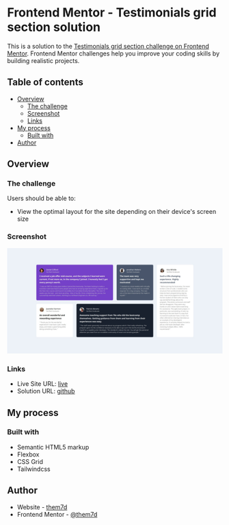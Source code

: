 # Frontend Mentor - Testimonials grid section solution

This is a solution to the [Testimonials grid section challenge on Frontend Mentor](https://www.frontendmentor.io/challenges/testimonials-grid-section-Nnw6J7Un7). Frontend Mentor challenges help you improve your coding skills by building realistic projects.

## Table of contents

- [Overview](#overview)
  - [The challenge](#the-challenge)
  - [Screenshot](#screenshot)
  - [Links](#links)
- [My process](#my-process)
  - [Built with](#built-with)
- [Author](#author)

## Overview

### The challenge

Users should be able to:

- View the optimal layout for the site depending on their device's screen size

### Screenshot

![](./design/screenshot.jpg)

### Links

- Live Site URL: [live](https://them7d.github.io/frontend-mentor/testimonials-grid-section)
- Solution URL: [github](https://github.com/them7d/frontend-mentor/testimonials-grid-section)

## My process

### Built with

- Semantic HTML5 markup
- Flexbox
- CSS Grid
- Tailwindcss

## Author

- Website - [them7d](https://www.github.com/them7d)
- Frontend Mentor - [@them7d](https://www.frontendmentor.io/profile/them7d)
